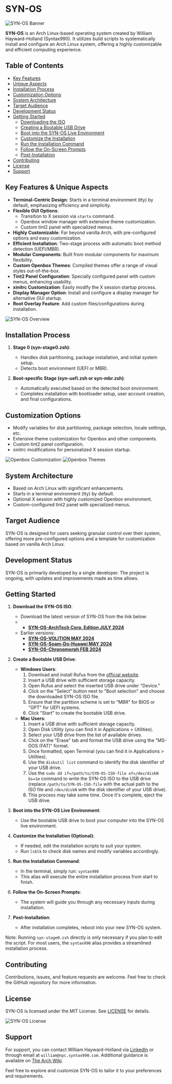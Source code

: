 # SYN-OS

![SYN-OS Banner](./Images/SYN-BANNER.png)

**SYN-OS** is an Arch Linux-based operating system created by William Hayward-Holland (Syntax990). It utilizes build scripts to systematically install and configure an Arch Linux system, offering a highly customizable and efficient computing experience.

## Table of Contents
- [Key Features](#key-features)
- [Unique Aspects](#unique-aspects)
- [Installation Process](#installation-process)
- [Customization Options](#customization-options)
- [System Architecture](#system-architecture)
- [Target Audience](#target-audience)
- [Development Status](#development-status)
- [Getting Started](#getting-started)
  - [Downloading the ISO](#downloading-the-iso)
  - [Creating a Bootable USB Drive](#creating-a-bootable-usb-drive)
  - [Boot into the SYN-OS Live Environment](#boot-into-the-syn-os-live-environment)
  - [Customize the Installation](#customize-the-installation-optional)
  - [Run the Installation Command](#run-the-installation-command)
  - [Follow the On-Screen Prompts](#follow-the-on-screen-prompts)
  - [Post-Installation](#post-installation)
- [Contributing](#contributing)
- [License](#license)
- [Support](#support)

## Key Features & Unique Aspects

- **Terminal-Centric Design**: Starts in a terminal environment (tty) by default, emphasizing efficiency and simplicity.
- **Flexible GUI Options**: 
  - Transition to X session via `startx` command.
  - Openbox window manager with extensive theme customization.
  - Custom tint2 panel with specialized menus.
- **Highly Customizable**: Far beyond vanilla Arch, with pre-configured options and easy customization.
- **Efficient Installation**: Two-stage process with automatic boot method detection (UEFI/MBR).
- **Modular Components**: Built from modular components for maximum flexibility.
- **Custom Openbox Themes**: Compiled themes offer a range of visual styles out-of-the-box.
- **Tint2 Panel Configuration**: Specially configured panel with custom menus, enhancing usability.
- **xinitrc Customization**: Easily modify the X session startup process.
- **Display Manager Option**: Install and configure a display manager for alternative GUI startup.
- **Root Overlay Feature**: Add custom files/configurations during installation.

![SYN-OS Overview](./Images/SYN-OS.PNG)

## Installation Process

1. **Stage 0 (syn-stage0.zsh)**:
   - Handles disk partitioning, package installation, and initial system setup.
   - Detects boot environment (UEFI or MBR).

2. **Boot-specific Stage (syn-uefi.zsh or syn-mbr.zsh)**:
   - Automatically executed based on the detected boot environment.
   - Completes installation with bootloader setup, user account creation, and final configurations.

## Customization Options

- Modify variables for disk partitioning, package selection, locale settings, etc.
- Extensive theme customization for Openbox and other components.
- Custom tint2 panel configuration.
- xinitrc modifications for personalized X session startup.

![Openbox Customization](./Images/openbox-SYNOS.png)
![Openbox Themes](./Images/openbox.png)

## System Architecture

- Based on Arch Linux with significant enhancements.
- Starts in a terminal environment (tty) by default.
- Optional X session with highly customized Openbox environment.
- Custom-configured tint2 panel with specialized menus.

## Target Audience

SYN-OS is designed for users seeking granular control over their system, offering more pre-configured options and a template for customization based on vanilla Arch Linux.

## Development Status

SYN-OS is primarily developed by a single developer. The project is ongoing, with updates and improvements made as time allows.

## Getting Started

1. **Download the SYN-OS ISO**:
   - Download the latest version of SYN-OS from the link below:
   - 
     - **[SYN-OS-ArchTech Corp. Edition JULY 2024](https://drive.google.com/file/d/1WRDf0JfCCNhYJJkFUXb3Xheb3YInys52/view?usp=sharing)**
   - Earlier versions:
     - **[SYN-OS-VOLITION MAY 2024](https://drive.google.com/file/d/16ETNY4jlTK_UCGEwBxMTTFMn0Mf7rrTR/view?usp=sharing)**
     - **[SYN-OS-Soam-Do-Huawei MAY 2024](https://drive.google.com/file/d/1bsa85uXRdrfxPydkVNI-oQnpGj4JmeQi/view?usp=sharing)**
     - **[SYN-OS-Chronomorph FEB 2024](https://drive.google.com/file/d/142U6-w2CNOiL2jRPlHmfqcYTlEmTBXow/view?usp=drive_link)**

2. **Create a Bootable USB Drive**:
   - **Windows Users**:
     1. Download and install Rufus from the [official website](https://rufus.ie/).
     2. Insert a USB drive with sufficient storage capacity.
     3. Open Rufus and select the inserted USB drive under "Device."
     4. Click on the "Select" button next to "Boot selection" and choose the downloaded SYN-OS ISO file.
     5. Ensure that the partition scheme is set to "MBR" for BIOS or "GPT" for UEFI systems.
     6. Click "Start" to create the bootable USB drive.
   - **Mac Users**:
     1. Insert a USB drive with sufficient storage capacity.
     2. Open Disk Utility (you can find it in Applications > Utilities).
     3. Select your USB drive from the list of available drives.
     4. Click on the "Erase" tab and format the USB drive using the "MS-DOS (FAT)" format.
     5. Once formatted, open Terminal (you can find it in Applications > Utilities).
     6. Use the `diskutil list` command to identify the disk identifier of your USB drive.
     7. Use the `sudo dd if=/path/to/SYN-OS-ISO-file of=/dev/diskN bs=1m` command to write the SYN-OS ISO to the USB drive (replace `/path/to/SYN-OS-ISO-file` with the actual path to the ISO file and `/dev/diskN` with the disk identifier of your USB drive).
     8. This process may take some time. Once it's complete, eject the USB drive.

3. **Boot into the SYN-OS Live Environment**:
   - Use the bootable USB drive to boot your computer into the SYN-OS live environment.

4. **Customize the Installation (Optional)**:
   - If needed, edit the installation scripts to suit your system.
   - Run `lsblk` to check disk names and modify variables accordingly.

5. **Run the Installation Command**:
   - In the terminal, simply run: `syntax990`
   - This alias will execute the entire installation process from start to finish.

6. **Follow the On-Screen Prompts**:
   - The system will guide you through any necessary inputs during installation.

7. **Post-Installation**:
   - After installation completes, reboot into your new SYN-OS system.

Note: Running `syn-stage0.zsh` directly is only necessary if you plan to edit the script. For most users, the `syntax990` alias provides a streamlined installation process.

## Contributing

Contributions, issues, and feature requests are welcome. Feel free to check the GitHub repository for more information.

## License

SYN-OS is licensed under the MIT License. See [LICENSE](LICENSE) for details.

![SYN-OS License](./Images/LICENSE.png)

## Support

For support, you can contact William Hayward-Holland via [LinkedIn](https://www.linkedin.com/in/william-hayward-holland-990/) or through email at `william@npc.syntax990.com`. Additional guidance is available on [The Arch Wiki](https://wiki.archlinux.org).

Feel free to explore and customize SYN-OS to tailor it to your preferences and requirements.
